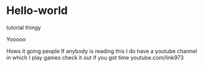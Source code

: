 # Hello-world
tutorial thingy


Yooooo

Hows it going people If anybody is reading this I do have a youtube channel in which I play games check it out if you got time youtube.com/link973
